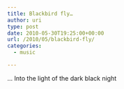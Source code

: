 ```yaml
---
title: Blackbird fly…
author: uri
type: post
date: 2010-05-30T19:25:00+00:00
url: /2010/05/blackbird-fly/
categories:
  - music

---
```

&#8230; Into the light of the dark black night

<p style="text-align: center;">
</p>
